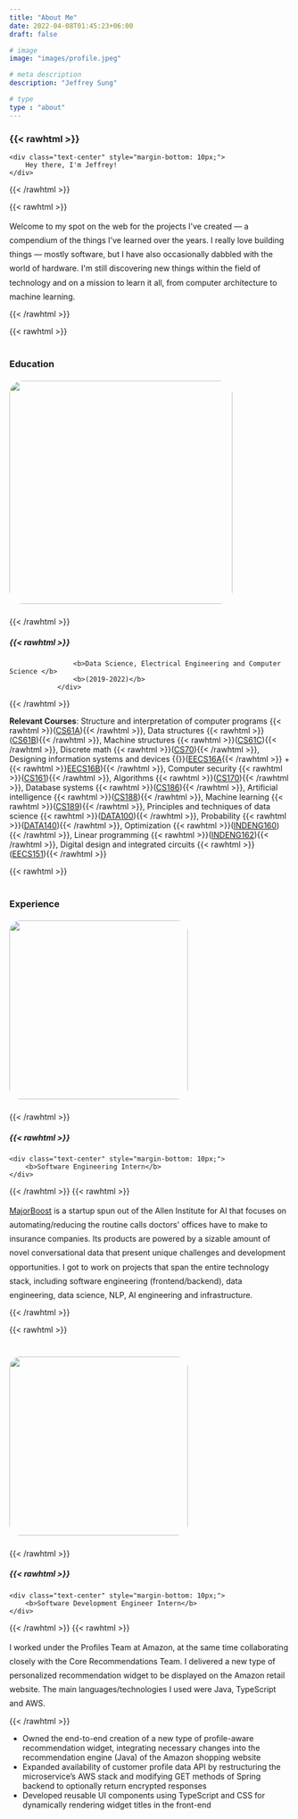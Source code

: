 ```yaml
---
title: "About Me"
date: 2022-04-08T01:45:23+06:00
draft: false

# image
image: "images/profile.jpeg"

# meta description
description: "Jeffrey Sung"

# type
type : "about"
---
```


### {{< rawhtml >}}
    <div class="text-center" style="margin-bottom: 10px;"> 
        Hey there, I'm Jeffrey!
    </div>
{{< /rawhtml >}}

{{< rawhtml >}}
    <div class="text-center" style="margin-bottom: 10px; line-height: 1.8;"> 
        Welcome to my spot on the web for the projects I've created — a compendium of the things I've learned over the years. I really love building things — mostly software, but I have also occasionally dabbled with the world of hardware. I'm still discovering new things within the field of technology and on a mission to learn it all, from computer architecture to machine learning.  
    </div>
{{< /rawhtml >}}

{{< rawhtml >}} 
    <div class="aboutcontent2 text-center" style="margin-top: 40px;">
        <h3 class="widget-title">Education</h3>
        <h5><img src="/images/cal.jpg" width="400" style="border-radius:6%;"/></img></h5>
    </div>
{{< /rawhtml >}}

##### {{< rawhtml >}}<div class="text-center" style="margin-bottom: 10px;">
                    <b>Data Science, Electrical Engineering and Computer Science </b>
                    <b>(2019-2022)</b>
                </div>
{{< /rawhtml >}}  

**Relevant Courses**: Structure and interpretation of computer programs {{< rawhtml >}}(<a href="https://www2.eecs.berkeley.edu/Courses/CS61A/" rel="noopener noreferrer" target="_blank">CS61A</a>){{< /rawhtml >}}, Data structures {{< rawhtml >}}(<a href="https://www2.eecs.berkeley.edu/Courses/CS61B/" rel="noopener noreferrer" target="_blank">CS61B</a>){{< /rawhtml >}}, Machine structures {{< rawhtml >}}(<a href="https://www2.eecs.berkeley.edu/Courses/CS61C/" rel="noopener noreferrer" target="_blank">CS61C</a>){{< /rawhtml >}}, Discrete math {{< rawhtml >}}(<a href="https://www2.eecs.berkeley.edu/Courses/CS70/" rel="noopener noreferrer" target="_blank">CS70</a>){{< /rawhtml >}}, Designing information systems and devices {{<rawhtml>}}(<a href="https://www2.eecs.berkeley.edu/Courses/EECS16A/" rel="noopener noreferrer" target="_blank">EECS16A</a>{{< /rawhtml >}} + {{< rawhtml >}}<a href="https://www2.eecs.berkeley.edu/Courses/EECS16B/" rel="noopener noreferrer" target="_blank">EECS16B</a>){{< /rawhtml >}}, Computer security {{< rawhtml >}}(<a href="https://www2.eecs.berkeley.edu/Courses/CS161/" rel="noopener noreferrer" target="_blank">CS161</a>){{< /rawhtml >}}, Algorithms {{< rawhtml >}}(<a href="https://www2.eecs.berkeley.edu/Courses/CS170/" rel="noopener noreferrer" target="_blank">CS170</a>){{< /rawhtml >}}, Database systems {{< rawhtml >}}(<a href="https://www2.eecs.berkeley.edu/Courses/CS186/" rel="noopener noreferrer" target="_blank">CS186</a>){{< /rawhtml >}}, Artificial intelligence {{< rawhtml >}}(<a href="https://www2.eecs.berkeley.edu/Courses/CS188/" rel="noopener noreferrer" target="_blank">CS188</a>){{< /rawhtml >}}, Machine learning {{< rawhtml >}}(<a href="https://www2.eecs.berkeley.edu/Courses/CS189/" rel="noopener noreferrer" target="_blank">CS189</a>){{< /rawhtml >}}, Principles and techniques of data science {{< rawhtml >}}(<a href="https://data.berkeley.edu/education/courses/data-100" rel="noopener noreferrer" target="_blank">DATA100</a>){{< /rawhtml >}}, Probability {{< rawhtml >}}(<a href="http://prob140.org/about/" rel="noopener noreferrer" target="_blank">DATA140</a>){{< /rawhtml >}}, Optimization {{< rawhtml >}}(<a href="https://classes.berkeley.edu/content/2022-Spring-INDENG-160-1-LEC-1" rel="noopener noreferrer" target="_blank">INDENG160</a>){{< /rawhtml >}}, Linear programming {{< rawhtml >}}(<a href="https://classes.berkeley.edu/content/2022-Spring-INDENG-162-001-LEC-001" rel="noopener noreferrer" target="_blank">INDENG162</a>){{< /rawhtml >}}, Digital design and integrated circuits {{< rawhtml >}}(<a href="https://www2.eecs.berkeley.edu/Courses/EECS151/" rel="noopener noreferrer" target="_blank">EECS151</a>){{< /rawhtml >}}

{{< rawhtml >}} 
    <div class="aboutcontent2 text-center" style="margin-top: 40px;">
        <h3 class="widget-title">Experience</h3>
        <h5><img src="/images/majorboost.jpg" width="320" style="border-radius:6%;"/></img></h5>
    </div>
{{< /rawhtml >}}
##### {{< rawhtml >}}
    <div class="text-center" style="margin-bottom: 10px;">
        <b>Software Engineering Intern</b>
    </div>
{{< /rawhtml >}}
{{< rawhtml >}}
    <div class="text-left" style="margin-bottom: 10px; line-height: 1.8;">
        <a href="https://www.majorboost.com" rel="noopener noreferrer" target="_blank">MajorBoost</a> is a startup spun out of the Allen Institute for AI that focuses on automating/reducing the routine calls doctors' offices have to make to insurance companies. Its products are powered by a sizable amount of novel conversational data that present unique challenges and development opportunities. I got to work on projects that span the entire technology stack, including software engineering (frontend/backend), data engineering, data science, NLP, AI engineering and infrastructure.
    </div>
{{< /rawhtml >}} 

{{< rawhtml >}} 
    <div class="aboutcontent2 text-center" style="margin-top: 40px;">
        <h5><img src="/images/amazon-intern-2022.jpg" width="320" style="border-radius:6%;"/></img></h5>
    </div>
{{< /rawhtml >}}
##### {{< rawhtml >}}
    <div class="text-center" style="margin-bottom: 10px;">
        <b>Software Development Engineer Intern</b>
    </div>
{{< /rawhtml >}}
{{< rawhtml >}}
    <div class="text-left" style="margin-bottom: 10px; line-height: 1.8;">
        I worked under the Profiles Team at Amazon, at the same time collaborating closely with the Core Recommendations Team. I delivered a new type of personalized recommendation widget to be displayed on the Amazon retail website. The main languages/technologies I used were Java, TypeScript and AWS.
    </div>
{{< /rawhtml >}} 
- Owned the end-to-end creation of a new type of profile-aware recommendation widget, integrating necessary changes into the recommendation engine (Java) of the Amazon shopping website
- Expanded availability of customer profile data API by restructuring the microservice’s AWS stack and modifying GET methods of Spring backend to optionally return encrypted responses
- Developed reusable UI components using TypeScript and CSS for dynamically rendering widget titles in the front-end